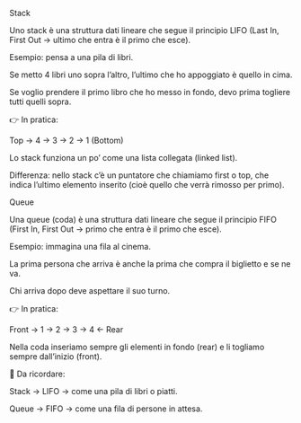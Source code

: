 Stack

Uno stack è una struttura dati lineare che segue il principio LIFO (Last In, First Out → ultimo che entra è il primo che esce).

Esempio: pensa a una pila di libri.

Se metto 4 libri uno sopra l’altro, l’ultimo che ho appoggiato è quello in cima.

Se voglio prendere il primo libro che ho messo in fondo, devo prima togliere tutti quelli sopra.

👉 In pratica:

Top -> 4 -> 3 -> 2 -> 1 (Bottom)


Lo stack funziona un po’ come una lista collegata (linked list).

Differenza: nello stack c’è un puntatore che chiamiamo first o top, che indica l’ultimo elemento inserito (cioè quello che verrà rimosso per primo).

Queue

Una queue (coda) è una struttura dati lineare che segue il principio FIFO (First In, First Out → primo che entra è il primo che esce).

Esempio: immagina una fila al cinema.

La prima persona che arriva è anche la prima che compra il biglietto e se ne va.

Chi arriva dopo deve aspettare il suo turno.

👉 In pratica:

Front -> 1 -> 2 -> 3 -> 4 <- Rear


Nella coda inseriamo sempre gli elementi in fondo (rear) e li togliamo sempre dall’inizio (front).

🔑 Da ricordare:

Stack → LIFO → come una pila di libri o piatti.

Queue → FIFO → come una fila di persone in attesa.